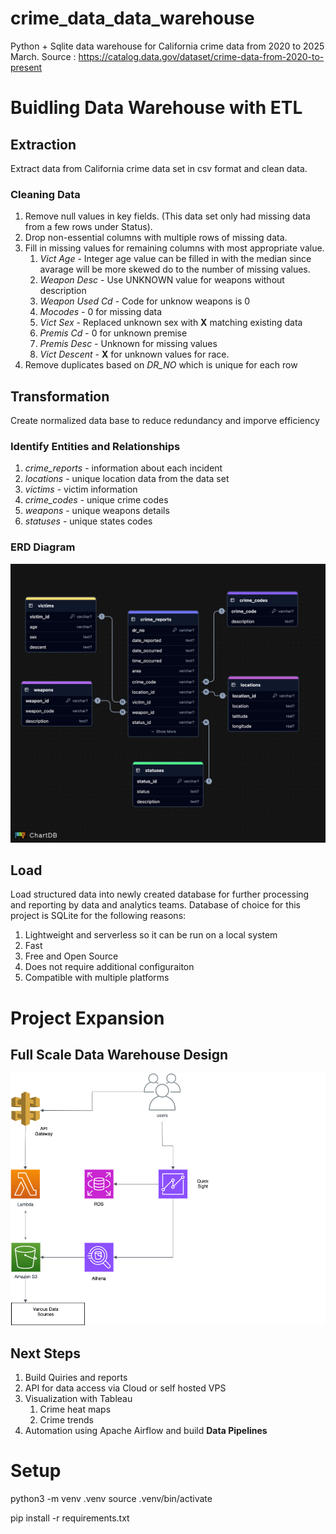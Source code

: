 # crime_data_data_warehouse
Python + Sqlite data warehouse for California crime data from 2020 to 2025 March.
Source : https://catalog.data.gov/dataset/crime-data-from-2020-to-present

# Buidling Data Warehouse with ETL
## Extraction
Extract data from California crime data set in csv format and clean data.

### Cleaning Data
1. Remove null values in key fields. (This data set only had missing data from a
 few rows under Status).
2. Drop non-essential columns with multiple rows of missing data.
3. Fill in missing values for remaining columns with most appropriate value.
    1. *Vict Age* - Integer age value can be filled in with the median since avarage
    will be more skewed do to the number of missing values.
    2. *Weapon Desc* - Use UNKNOWN value for weapons without description
    3. *Weapon Used Cd* - Code for unknow weapons is 0
    4. *Mocodes* - 0 for missing data
    5. *Vict Sex* - Replaced unknown sex with **X** matching existing data
    6. *Premis Cd* - 0 for unknown premise
    7. *Premis Desc* - Unknown for missing values
    8. *Vict Descent* - **X** for unknown values for race.
4. Remove duplicates based on *DR_NO* which is unique for each row

## Transformation
Create normalized data base to reduce redundancy and imporve efficiency

### Identify Entities and Relationships
1. *crime_reports* - information about each incident
2. *locations* - unique location data from the data set
3. *victims* -  victim information
4. *crime_codes* -  unique crime codes
5. *weapons* - unique weapons details
6. *statuses* - unique states codes

### ERD Diagram
![](https://github.com/shammahm24/crime_data_data_warehouse/blob/main/erd.png)

## Load
Load structured data into newly created database for further processing and reporting
by data and analytics teams.
Database of choice for this project is SQLite for the following reasons:
1. Lightweight and serverless so it can be run on a local system
2. Fast
3. Free and Open Source
4. Does not require additional configuraiton
5. Compatible with multiple platforms

# Project Expansion
## Full Scale Data Warehouse Design
![](https://github.com/shammahm24/crime_data_data_warehouse/blob/main/AWS%20Data%20Warehouse.drawio.png)
## Next Steps
1. Build Quiries and reports 
2. API for data access via Cloud or self hosted VPS
3. Visualization with Tableau
    1. Crime heat maps
    2. Crime trends
4. Automation using Apache Airflow and build **Data Pipelines**

# Setup
python3 -m venv .venv
source .venv/bin/activate

pip install -r requirements.txt
